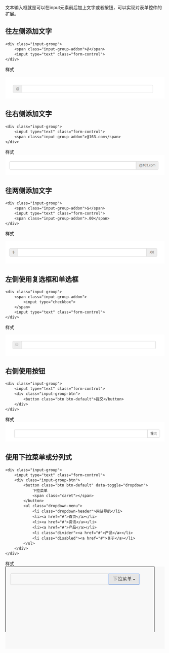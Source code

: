 文本输入框就是可以在input元素前后加上文字或者按钮，可以实现对表单控件的扩展。  
## 往左侧添加文字 ##   

	<div class="input-group">
		<span class="input-group-addon">@</span>
		<input type="text" class="form-control">
	</div>

样式

![输入框](../images/input-addon-left.png)

## 往右侧添加文字 ##  

	<div class="input-group">
		<input type="text" class="form-control">
		<span class="input-group-addon">@163.com</span>
	</div>

样式
![输入框](../images/input-addon-right.png)

## 往两侧添加文字 ##

	<div class="input-group">
		<span class="input-group-addon">$</span>
		<input type="text" class="form-control">
		<span class="input-group-addon">.00</span>
	</div>

样式

![两侧](../images/input-addon-both.png)

## 左侧使用复选框和单选框 ##

	<div class="input-group">
		<span class="input-group-addon">
			<input type="checkbox">
		</span>
		<input type="text" class="form-control">
	</div>

样式

![复选框](../images/input-addon-checkbox.png)

## 右侧使用按钮 ##

	<div class="input-group">
		<input type="text" class="form-control">
		<div class="input-group-btn">
			<button class="btn btn-default">提交</button>
		</div>
	</div>
样式   
![按钮](../images/input-addon-btn.png)

## 使用下拉菜单或分列式 ##

	<div class="input-group">
		<input type="text" class="form-control">
		<div class="input-group-btn">
			<button class="btn btn-default" data-toggle="dropdown">
				下拉菜单
				<span class="caret"></span>
			</button>
			<ul class="dropdown-menu">
				<li class="dropdown-header">网站导航</li>
				<li><a href="#">首页</a></li>
				<li><a href="#">资讯</a></li>
				<li><a href="#">产品</a></li>
				<li class="divider"><a href="#">产品</a></li>
				<li class="disabled"><a href="#">关于</a></li>
			</ul>
		</div>
	</div>

样式   
![下拉菜单](../images/input-addon-menu.gif)